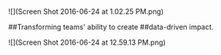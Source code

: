 
![](Screen Shot 2016-06-24 at 1.02.25 PM.png)



##Transforming teams' ability to create
##data-driven impact.



![](Screen Shot 2016-06-24 at 12.59.13 PM.png)